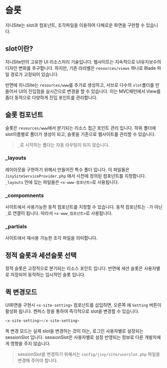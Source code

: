 # 슬롯
지니Site는 slot과 컴포넌트, 조각파일을 이용하여 다체로운 화면을 구현할 수 있습니다.

## slot이란?
지니Site만의 고유한 UI 리소스처리 기술입니다. 웹사이트는 지속적으로 UI유지보수의 디자인 변화를 추구합니다. 하지만, 기존 라라벨은 `resources/views` 하나로 Blade 파일 경로가 고정되어 있습니다.

반면에 지니Site는 `resources/www`를 추가로 생성하고, 서브로 다수의 `slot`폴더를 만들어서 UI의 진입점을 실시간으로 변경을 할 수 있습니다. 이는 MVC패턴에서 View를 좀더 동적으로 다양하게 진입 포인트를 관리합니다. 

## 슬롯 컴포넌트
슬롯은 `resources/www`에서 분기되는 리소스 접근 포인트 관리 입니다. 하위 폴더에 slot이름별로 폴더가 생성이 되고, 슬롯을 기준으로 웹사이트를 관리할 수 있습니다.
> `_`로 시작하는 폴더는 자동 라우팅이 되지 않습니다.

### _layouts
레이아웃을 구현하기 위해서 만들어진 특수 폴더 입니다. 이 파일들은 `JinySiteServiceProvider.php` 에서 사전에 정의된 컴포넌트를 지정합니다. `_layouts` 안에 있는 파일들은 `<x-www-컴포넌트>`로 사용됩니다.

### _compomnents
사이트에서 사용가능한 동적 컴포넌트를 지정할 수 있습니다. 동적 컴포넌트는 `-`가 아닌 `_`로 연결이 됩니다.
따라서 `<x-www_컴포넌트>`로 사용됩니다.

### _partials
사이트에서 재사용 가능한 조각 파일을 의미합니다.


## 정적 슬롯과 세션슬롯 선택
정적 슬롯은 고정적으로 분기되는 리소스 포인트 입니다. 반면에 세션 슬롯은 사용자별로 저장되어 동작하는 임시적인 슬롯 입니다.


## 퀵 변경모드
UI화면을 구현시 `<x-site-setting>` 컴포넌트를 삽입하면, 오른쪽 에 `Setting` 버튼이 활성화 됩니다.
켄퍼스 창을 통하여 즉각적으로 slot을 변경할 수 있습니다.

```php
<x-site-setting></x-site-setting>
```

퀵 변경 모드는 실제 slot을 변경하는 것이 아는, 로그인 사용자별로 설정되는 sessionSlot 입니다.
sessionSlot은 사용자별로 설정 반영되는 정보로 다른 개발자에게 영향을 주지 않습니다.
> sessionSlot을 변경하기 위해서는 `config/jiny/site/userslot.php` 파일을 변경해 주어야 합니다.
